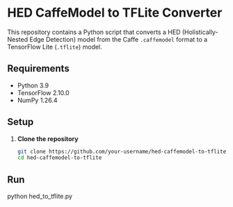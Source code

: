 # HED CaffeModel to TFLite Converter

This repository contains a Python script that converts a HED (Holistically-Nested Edge Detection) model from the Caffe `.caffemodel` format to a TensorFlow Lite (`.tflite`) model.

## Requirements

- Python 3.9
- TensorFlow 2.10.0
- NumPy 1.26.4

## Setup

1. **Clone the repository**  
   ```bash
   git clone https://github.com/your-username/hed-caffemodel-to-tflite.git
   cd hed-caffemodel-to-tflite
## Run

python hed_to_tflite.py
